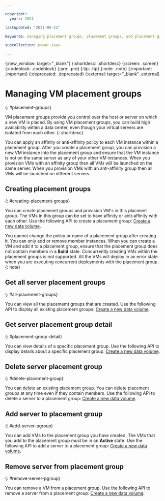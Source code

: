 ```yaml
---

copyright:
  years: 2021

lastupdated: "2021-06-22"

keywords: managing placement groups, placement groups, add placement group, delete placement group

subcollection: power-iaas

---
```


{:new_window: target="_blank"}
{:shortdesc: .shortdesc}
{:screen: .screen}
{:codeblock: .codeblock}
{:pre: .pre}
{:tip: .tip}
{:note: .note}
{:important: .important}
{:deprecated: .deprecated}
{:external: target="_blank" .external}

# Managing VM placement groups
{: #placement-groups}

VM placement groups provide you control over the host or server on which a new VM is placed. By using VM placement groups, you can build high availability within a data center, even though your virtual servers are isolated from each other.
{: shortdesc}

You can apply an affinity or anti-affinity policy to each VM instance within a placement group. After you create a placement group, you can provision a new VM instance into the placement group and ensure that the VM instance is not on the same server as any of your other VM instances. When you provision VMs with an affinity group then all VMs will be launched on the same server. When you provision VMs with an anti-affinity group then all VMs will be launched on different servers. 
<!--You can manage placement groups by using the Placement groups page or the Server details page in the IBM Power Systems Virtual Server console.-->

## Creating placement groups
{: #creating-placement-groups}

You can create placmenet groups and provision VM's in this placment group. The VMs in this group can be set to have affinity or anti-affinity with each other. Use the following API to create a placement group:
[Create a new data volume](/apidocs/power-cloud#pcloud-placementgroups-post).

You cannot change the policy or name of a placement group after creating it. You can only add or remove member instances.
When you can create a VM and add it to a placement group, ensure that the placement group does not contain members in a **Build** state. Concurrently creating VMs within the placement groups is not supported. All the VMs will deploy in an error state when you are executing concurrent deployments with the placement group.
{: note}

## Get all server placement groups
{: #all-placement-groups}

You can view all the placememt groups that are created. Use the following API to display all existing placement groups:
[Create a new data volume](/apidocs/power-cloud#pcloud-placementgroups-getall).

## Get server placement group detail
{: #placement-group-detail}

You can view details of a specific placement group. Use the following API to display details about a specific placement group:
[Create a new data volume](/apidocs/power-cloud#pcloud-cloud-placementgroups-get).

## Delete server placement group
{: #delete-placement-group}

You can delete an existing placement group. You can delete placement groups at any time even if they contain members. Use the following API to delete a server to a placement group:
[Create a new data volume](/apidocs/power-cloud#pcloud-placementgroups-delete).
  
## Add server to placement group
{: #add-server-pgroup}

You can add VMs to the placement group you have created. The VMs that you add to the placement group must be in an **Active** state. Use the following API to add a server to a placement group:
[Create a new data volume](/apidocs/power-cloud#pcloud-placementgroups-members-post).

## Remove server from placement group
{: #remove-server-pgroup}

You can remove a VM from a placement group. Use the following API to remove a server from a placement group:
[Create a new data volume](/apidocs/power-cloud#pcloud-placementgroups-members-delete).

